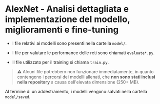 # AlexNet - Analisi dettagliata e implementazione del modello, miglioramenti e fine-tuning

- I file relativi ai modelli sono presenti nella cartella `model/`.

- I file per valutare le performance delle reti sono chiamati `evaluate*.py`.

- Il file utilizzato per il training si chiama `train.py`.

> ⚠️ Alcuni file potrebbero non funzionare immediatamente, in quanto contengono i percorsi dei modelli allenati, che **non sono stati inclusi nella repository** a causa dell'elevata dimensione (250+ MB).

Al termine di un addestramento, i modelli vengono salvati nella cartella `model/saved`.